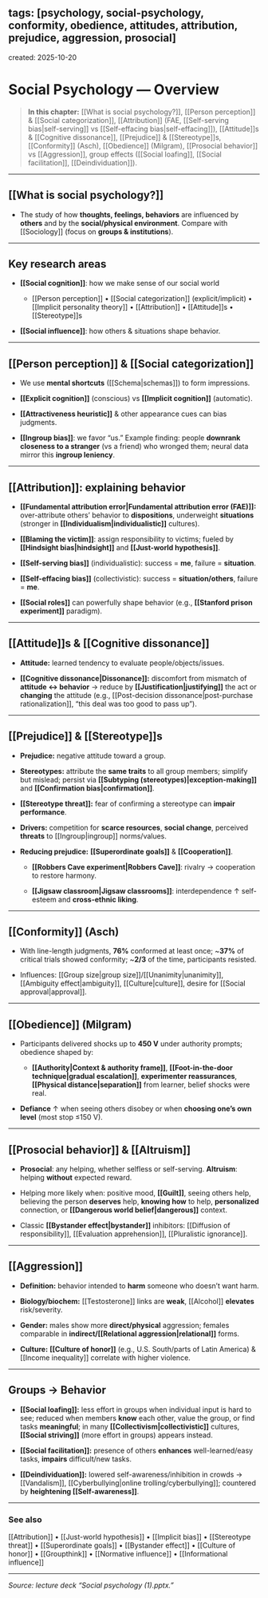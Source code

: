 ## tags: [psychology, social-psychology, conformity, obedience, attitudes, attribution, prejudice, aggression, prosocial]

created: 2025-10-20

# Social Psychology — Overview

> **In this chapter:** [[What is social psychology?]], [[Person perception]] & [[Social categorization]], [[Attribution]] (FAE, [[Self-serving bias|self-serving]] vs [[Self-effacing bias|self-effacing]]), [[Attitude]]s & [[Cognitive dissonance]], [[Prejudice]] & [[Stereotype]]s, [[Conformity]] (Asch), [[Obedience]] (Milgram), [[Prosocial behavior]] vs [[Aggression]], group effects ([[Social loafing]], [[Social facilitation]], [[Deindividuation]]).

---

## [[What is social psychology?]]

- The study of how **thoughts, feelings, behaviors** are influenced by **others** and by the **social/physical environment**. Compare with [[Sociology]] (focus on **groups & institutions**).
    

---

## Key research areas

- **[[Social cognition]]**: how we make sense of our social world
    
    - [[Person perception]] • [[Social categorization]] (explicit/implicit) • [[Implicit personality theory]] • [[Attribution]] • [[Attitude]]s • [[Stereotype]]s
        
- **[[Social influence]]**: how others & situations shape behavior.
    

---

## [[Person perception]] & [[Social categorization]]

- We use **mental shortcuts** ([[Schema|schemas]]) to form impressions.
    
- **[[Explicit cognition]]** (conscious) vs **[[Implicit cognition]]** (automatic).
    
- **[[Attractiveness heuristic]]** & other appearance cues can bias judgments.
    
- **[[Ingroup bias]]**: we favor “us.” Example finding: people **downrank closeness to a stranger** (vs a friend) who wronged them; neural data mirror this **ingroup leniency**.
    

---

## [[Attribution]]: explaining behavior

- **[[Fundamental attribution error|Fundamental attribution error (FAE)]]:** over-attribute others’ behavior to **dispositions**, underweight **situations** (stronger in **[[Individualism|individualistic]]** cultures).
    
- **[[Blaming the victim]]**: assign responsibility to victims; fueled by **[[Hindsight bias|hindsight]]** and **[[Just-world hypothesis]]**.
    
- **[[Self-serving bias]]** (individualistic): success = **me**, failure = **situation**.
    
- **[[Self-effacing bias]]** (collectivistic): success = **situation/others**, failure = **me**.
    
- **[[Social roles]]** can powerfully shape behavior (e.g., **[[Stanford prison experiment]]** paradigm).
    

---

## [[Attitude]]s & [[Cognitive dissonance]]

- **Attitude:** learned tendency to evaluate people/objects/issues.
    
- **[[Cognitive dissonance|Dissonance]]:** discomfort from mismatch of **attitude ↔ behavior** → reduce by **[[Justification|justifying]]** the act or **changing** the attitude (e.g., [[Post-decision dissonance|post-purchase rationalization]], “this deal was too good to pass up”).
    

---

## [[Prejudice]] & [[Stereotype]]s

- **Prejudice:** negative attitude toward a group.
    
- **Stereotypes:** attribute the **same traits** to all group members; simplify but mislead; persist via **[[Subtyping (stereotypes)|exception-making]]** and **[[Confirmation bias|confirmation]]**.
    
- **[[Stereotype threat]]:** fear of confirming a stereotype can **impair performance**.
    
- **Drivers:** competition for **scarce resources**, **social change**, perceived **threats** to [[Ingroup|ingroup]] norms/values.
    
- **Reducing prejudice:** **[[Superordinate goals]]** & **[[Cooperation]]**.
    
    - **[[Robbers Cave experiment|Robbers Cave]]**: rivalry → cooperation to restore harmony.
        
    - **[[Jigsaw classroom|Jigsaw classrooms]]**: interdependence ↑ self-esteem and **cross-ethnic liking**.
        

---

## [[Conformity]] (Asch)

- With line-length judgments, **76%** conformed at least once; ~**37%** of critical trials showed conformity; ~**2/3** of the time, participants resisted.
    
- Influences: [[Group size|group size]]/[[Unanimity|unanimity]], [[Ambiguity effect|ambiguity]], [[Culture|culture]], desire for [[Social approval|approval]].
    

---

## [[Obedience]] (Milgram)

- Participants delivered shocks up to **450 V** under authority prompts; obedience shaped by:
    
    - **[[Authority|Context & authority frame]]**, **[[Foot-in-the-door technique|gradual escalation]]**, **experimenter reassurances**, **[[Physical distance|separation]]** from learner, belief shocks were real.
        
- **Defiance** ↑ when seeing others disobey or when **choosing one’s own level** (most stop ≤150 V).
    

---

## [[Prosocial behavior]] & [[Altruism]]

- **Prosocial**: any helping, whether selfless or self-serving. **Altruism**: helping **without** expected reward.
    
- Helping more likely when: positive mood, **[[Guilt]]**, seeing others help, believing the person **deserves** help, **knowing how** to help, **personalized** connection, or **[[Dangerous world belief|dangerous]]** context.
    
- Classic **[[Bystander effect|bystander]]** inhibitors: [[Diffusion of responsibility]], [[Evaluation apprehension]], [[Pluralistic ignorance]].
    

---

## [[Aggression]]

- **Definition:** behavior intended to **harm** someone who doesn’t want harm.
    
- **Biology/biochem:** [[Testosterone]] links are **weak**, [[Alcohol]] **elevates** risk/severity.
    
- **Gender:** males show more **direct/physical** aggression; females comparable in **indirect/[[Relational aggression|relational]]** forms.
    
- **Culture:** **[[Culture of honor]]** (e.g., U.S. South/parts of Latin America) & [[Income inequality]] correlate with higher violence.
    

---

## Groups → Behavior

- **[[Social loafing]]:** less effort in groups when individual input is hard to see; reduced when members **know** each other, value the group, or find tasks **meaningful**; in many **[[Collectivism|collectivistic]]** cultures, **[[Social striving]]** (more effort in groups) appears instead.
    
- **[[Social facilitation]]:** presence of others **enhances** well-learned/easy tasks, **impairs** difficult/new tasks.
    
- **[[Deindividuation]]:** lowered self-awareness/inhibition in crowds → [[Vandalism]], [[Cyberbullying|online trolling/cyberbullying]]; countered by **heightening [[Self-awareness]]**.
    

---

### See also

[[Attribution]] • [[Just-world hypothesis]] • [[Implicit bias]] • [[Stereotype threat]] • [[Superordinate goals]] • [[Bystander effect]] • [[Culture of honor]] • [[Groupthink]] • [[Normative influence]] • [[Informational influence]]

---

_Source: lecture deck “Social psychology (1).pptx.”_